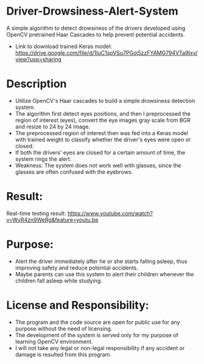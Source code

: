# Driver-Drowsiness-Alert-System
A simple algorithm to detect drowsiness of the drivers developed using OpenCV pretrained Haar Cascades to help prevent potential accidents.

* Link to download trained Keras model:<br>
https://drive.google.com/file/d/1IuC1spVSu7PGoi5zzFYAMG794VTa9Ixy/view?usp=sharing

Description
===============
* Utilize OpenCV's Haar cascades to build a simple drowsiness detection system.
* The algorithm first detect eyes positions, and then I preprocessed the region of interest (eyes), convert the eye images gray scale from BGR and resize to 24 by 24 image.
* The preprocessed region of interest then was fed into a Keras model with trained weight to classify whether the driver's eyes were open or closed.
* If both the drivers' eyes are closed for a certain amount of time, the system rings the alert.
* Weakness: The system does not work well with glasses, since the glasses are often confused with the eyebrows.

Result:
===============
Real-time testing result: https://www.youtube.com/watch?v=WvR4zn9WeRg&feature=youtu.be

Purpose:
===============
* Alert the driver immediately after he or she starts falling asleep, thus improving safety and reduce potential accidents.
* Maybe parents can use this system to alert their children whenever the children fall asleep while studying.

# License and Responsibility:
* The program and the code source are open for public use for any purpose without the need of licensing.
* The development of the system is served only for my purpose of learning OpenCV environment.
* I will not take any legal or non-legal responsibility if any accident or damage is resulted from this program.
